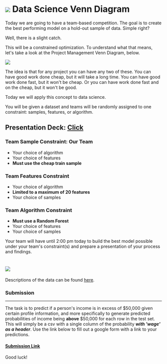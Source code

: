 # ![](https://ga-dash.s3.amazonaws.com/production/assets/logo-9f88ae6c9c3871690e33280fcf557f33.png)  Data Science Venn Diagram

Today we are going to have a team-based competition. The goal is to create the best performing model on a hold-out sample of data. Simple right?

Well, there is a slight catch.

This will be a constrained optimization. To understand what that means, let's take a look at the Project Management Venn Diagram, below.

![](https://berkonomics.com/wp-content/uploads/2015/11/goodfastcheap1-1.png)

The idea is that for any project you can have any two of these. You can have good work done cheap, but it will take a long time. You can have good work done fast, but it won't be cheap. Or you can have work done fast and on the cheap, but it won't be good.

Today we will apply this concept to data science.

You will be given a dataset and teams will be randomly assigned to one constraint: samples, features, or algorithm.

Presentation Deck: [Click](https://docs.google.com/presentation/d/1SkWwls8gBa2VakGIwabIL0y9Q5GT9rLzUgtzvFuXTvg/edit#slide=id.p)
---

### Team Sample Constraint: **Our Team**
- Your choice of algorithm
- Your choice of features
- **Must use the cheap train sample**

### Team Features Constraint
- Your choice of algorithm
- **Limited to a maximum of 20 features**
- Your choice of samples

### Team Algorithm Constraint
- **Must use a Random Forest**
- Your choice of features
- Your choice of samples

Your team will have until 2:00 pm today to build the best model possible under your team's constraint(s) and prepare a presentation of your process and findings.

# ![](https://media.giphy.com/media/aL4bDxt8fbpy8/giphy.gif)

 Descriptions of the data can be found [here](https://archive.ics.uci.edu/ml/datasets/adult).
 
 ### Submission
 ---

The task is to predict if a person's income is in excess of $50,000 given certain profile information, and more specifically to generate predicted probabilities of income being **above** $50,000 for each row in the test set. This will simply be a csv with a single column of the probability  **_with 'wage' as a header_**. Use the link below to fill out a google form with a link to your predictions. 

#### [Submission Link](https://docs.google.com/forms/d/e/1FAIpQLSf7fqBDAWTvKtuZW7tsYP5OLL5RqSnB3Q6DCXQoESjbKp-KjQ/viewform)

Good luck!
